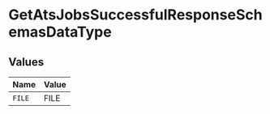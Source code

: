 # GetAtsJobsSuccessfulResponseSchemasDataType


## Values

| Name   | Value  |
| ------ | ------ |
| `FILE` | FILE   |